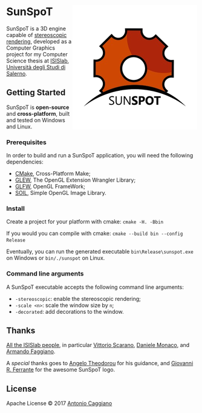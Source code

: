 # SunSpoT<img align="right" alt="SunSpoT" src="https://github.com/Fahien/sunspot/raw/master/sunspot.png" />
SunSpoT is a 3D engine capable of [stereoscopic rendering](https://github.com/Fahien/stereoscopic-rendering),
developed as a Computer Graphics project for my Computer Science thesis at [ISISlab](http://www.isislab.it/),
[Università degli Studi di Salerno](http://www.unisa.it/).

## Getting Started
SunSpoT is **open-source** and **cross-platform**, built and tested on Windows and Linux.

### Prerequisites
In order to build and run a SunSpoT application, you will need the following dependencies:

- [CMake](https://cmake.org/), Cross-Platform Make;
- [GLEW](http://glew.sourceforge.net/), The OpenGL Extension Wrangler Library;
- [GLFW](http://www.glfw.org/), OpenGL FrameWork;
- [SOIL](http://www.lonesock.net/soil.html), Simple OpenGL Image Library.

### Install
Create a project for your platform with cmake: `cmake -H. -Bbin`

If you would you can compile with cmake: `cmake --build bin --config Release`

Eventually, you can run the generated executable `bin\Release\sunspot.exe` on Windows or `bin/./sunspot` on Linux.

### Command line arguments
A SunSpoT executable accepts the following command line arguments:

- `-stereoscopic`: enable the stereoscopic rendering;
- `-scale <n>`: scale the window size by `n`;
- `-decorated`: add decorations to the window.

## Thanks
[All the ISISlab people](http://www.isislab.it/), in particular [Vittorio
Scarano](http://www.unisa.it/docenti/vittorioscarano/index?nv=docenti.unisa.it/vittorio.scarano), [Daniele
Monaco](#), and [Armando Faggiano](#).

A *special* thanks goes to [Angelo Theodorou](http://encelo.netsons.org/about/) for his guidance, and
[Giovanni R. Ferrante](#) for the awesome SunSpoT logo.

## License
Apache License © 2017 [Antonio Caggiano](http://www.fahien.me/)
